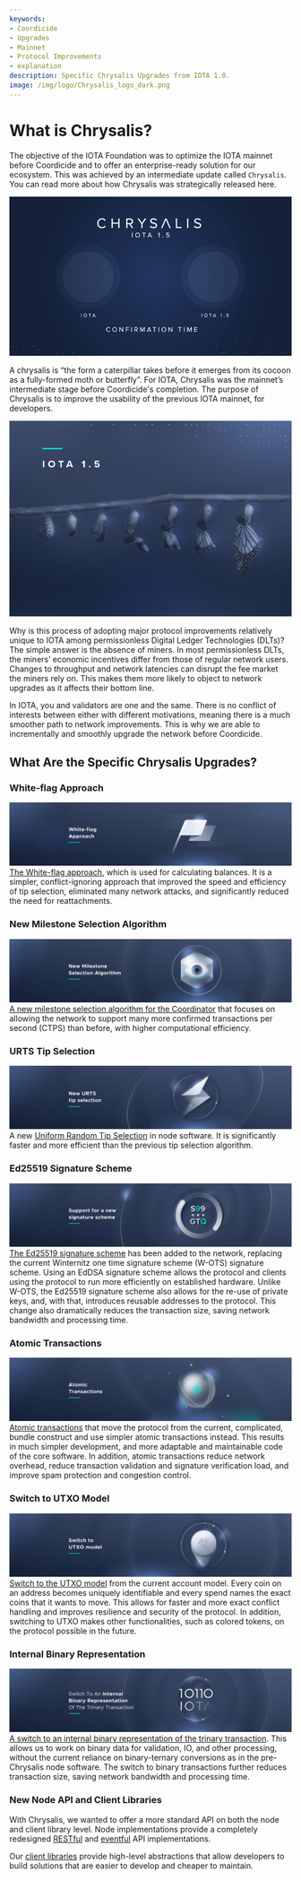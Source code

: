 ```yaml
---
keywords:
- Coordicide
- Upgrades
- Mainnet
- Protocol Improvements
- explanation
description: Specific Chrysalis Upgrades from IOTA 1.0.  
image: /img/logo/Chrysalis_logo_dark.png
---
```


# What is Chrysalis?

The objective of the IOTA Foundation was to optimize the IOTA mainnet before Coordicide and to offer an enterprise-ready solution for our ecosystem. This was achieved by an intermediate update called `Chrysalis`. You can read more about how Chrysalis was strategically released here.

![IOTA1.0 vs Chrysalis(IOTA1.5) confirmation time](/img/introduction/what_is_chrysalis/00.gif)

A chrysalis is “the form a caterpillar takes before it emerges from its cocoon as a fully-formed moth or butterfly”. For IOTA, Chrysalis was the mainnet’s intermediate stage before Coordicide's completion. The purpose of Chrysalis is to improve the usability of the previous IOTA mainnet, for developers.

![From cocoon to butterfly](/img/introduction/02_path_to.png)

Why is this process of adopting major protocol improvements relatively unique to IOTA among permissionless Digital Ledger Technologies (DLTs)? The simple answer is the absence of miners. In most permissionless DLTs, the miners’ economic incentives differ from those of regular network users. Changes to throughput and network latencies can disrupt the fee market the miners rely on. This makes them more likely to object to network upgrades as it affects their bottom line.

In IOTA, you and validators are one and the same. There is no conflict of interests between either with different motivations, meaning there is a much smoother path to network improvements. This is why we are able to incrementally and smoothly upgrade the network before Coordicide.

## What Are the Specific Chrysalis Upgrades?

### White-flag Approach
![White-flag approach](/img/introduction/what_is_chrysalis/01.png)
[The White-flag approach](https://iota.cafe/t/conflict-white-flag-mitigate-conflict-spamming-by-ignoring-conflicts/233), which is used for calculating balances. It is a simpler, conflict-ignoring approach that improved the speed and efficiency of tip selection, eliminated many network attacks, and significantly reduced the need for reattachments.

### New Milestone Selection Algorithm
![New Milestone Selection Algorithm](/img/introduction/what_is_chrysalis/02.png)
[A new milestone selection algorithm for the Coordinator](https://iota.cafe/t/coordinator-improvements/310) that focuses on allowing the network to support many more confirmed transactions per second (CTPS) than before, with higher computational efficiency.

### URTS Tip Selection
![URTS Tip Selection](/img/introduction/what_is_chrysalis/03.png)
A new [Uniform Random Tip Selection](https://github.com/iotaledger/protocol-rfcs/blob/master/text/0008-uniform-random-tip-selection/0008-uniform-random-tip-selection.md) in node software. It is significantly faster and more efficient than the previous tip selection algorithm.

### Ed25519 Signature Scheme
![Ed25519 Signature Scheme](/img/introduction/what_is_chrysalis/04.png)
[The Ed25519 signature scheme](https://github.com/iotaledger/protocol-rfcs/blob/ee07797acb5940b7dbb5c3411b184ccdc6afdbb1/text/0000-ed25519-signature-scheme/0000-ed25519-signature-scheme.md) has been added to the network, replacing the current Winternitz one time signature scheme (W-OTS) signature scheme. Using an EdDSA signature scheme allows the protocol and clients using the protocol to run more efficiently on established hardware. Unlike W-OTS, the Ed25519 signature scheme also allows for the re-use of private keys, and, with that, introduces reusable addresses to the protocol. This change also dramatically reduces the transaction size, saving network bandwidth and processing time.

### Atomic Transactions
![Atomic Transactions](/img/introduction/what_is_chrysalis/05.png)
[Atomic transactions](https://github.com/luca-moser/protocol-rfcs/blob/signed-tx-payload/text/0000-transaction-payload/0000-transaction-payload.md) that move the protocol from the current, complicated, bundle construct and use simpler atomic transactions instead. This results in much simpler development, and more adaptable and maintainable code of the core software. In addition, atomic transactions reduce network overhead, reduce transaction validation and signature verification load, and improve spam protection and congestion control.

### Switch to UTXO Model
![Switch to UTXO Model](/img/introduction/what_is_chrysalis/06.png)
[Switch to the UTXO model](https://iota.cafe/t/switching-to-utxo-model-for-balances-colored-coins-easier-conflict-resolution/229) from the current account model. Every coin on an address becomes uniquely identifiable and every spend names the exact coins that it wants to move. This allows for faster and more exact conflict handling and improves resilience and security of the protocol. In addition, switching to UTXO makes other functionalities, such as colored tokens, on the protocol possible in the future.

### Internal Binary Representation
![Internal Binary Representation](/img/introduction/what_is_chrysalis/07.png)
[A switch to an internal binary representation of the trinary transaction](https://github.com/luca-moser/protocol-rfcs/blob/signed-tx-payload/text/0000-transaction-payload/0000-transaction-payload.md). This allows us to work on binary data for validation, IO, and other processing, without the current reliance on binary-ternary conversions as in the pre-Chrysalis node software. The switch to binary transactions further reduces transaction size, saving network bandwidth and processing time.

### New Node API and Client Libraries
With Chrysalis, we wanted to offer a more standard API on both the node and client library level. Node implementations provide a completely redesigned [RESTful](https://editor.swagger.io/?url=https://raw.githubusercontent.com/rufsam/protocol-rfcs/master/text/0026-rest-api/rest-api.yaml) and [eventful](https://playground.asyncapi.io/?load=https://raw.githubusercontent.com/luca-moser/protocol-rfcs/rfc/node-event-api/text/0033-node-event-api/0033-node-event-api.yml) API implementations.

Our [client libraries](../libraries/overview.md) provide high-level abstractions that allow developers to build solutions that are easier to develop and cheaper to maintain.
